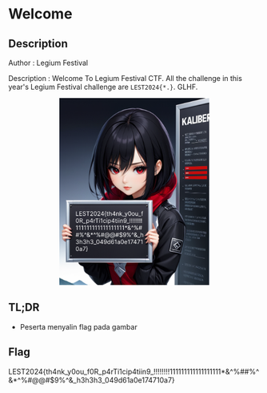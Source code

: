 # Welcome
## Description

Author : Legium Festival

Description : Welcome To Legium Festival CTF. All the challenge in this year's Legium Festival challenge are `LEST2024{*.}`. GLHF.

<p align="center"><img src="../chall/welcome.png" width="300"></p>

## TL;DR

- Peserta menyalin flag pada gambar

## Flag

LEST2024{th4nk_y0ou_f0R_p4rTi1cip4tiin9_!!!!!!!!111111111111111111*&^%##%^&*^%#@@#$9%^&_h3h3h3_049d61a0e174710a7}